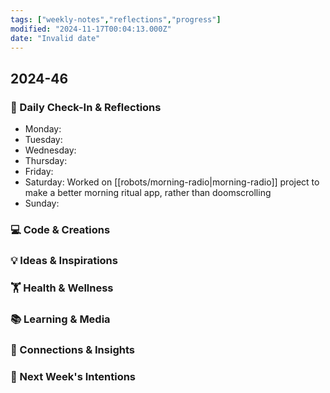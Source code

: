```yaml
---
tags: ["weekly-notes","reflections","progress"]
modified: "2024-11-17T00:04:13.000Z"
date: "Invalid date"
---
```

## 2024-46
### 🌟 Daily Check-In & Reflections
- Monday:
- Tuesday:
- Wednesday:
- Thursday:
- Friday:
- Saturday: Worked on [[robots/morning-radio|morning-radio]] project to make a better morning ritual app, rather than doomscrolling
- Sunday:

### 💻 Code & Creations


### 💡 Ideas & Inspirations


### 🏋️ Health & Wellness
<!-- Note any physical activity, mindfulness practice, or self-care -->


### 📚 Learning & Media
<!-- Books, articles, movies, TV shows, podcasts consumed -->

### 🔗 Connections & Insights
<!-- Note any interesting connections between ideas or new realizations -->

### 🎯 Next Week's Intentions
<!-- What do you want to focus on or accomplish next week? -->
